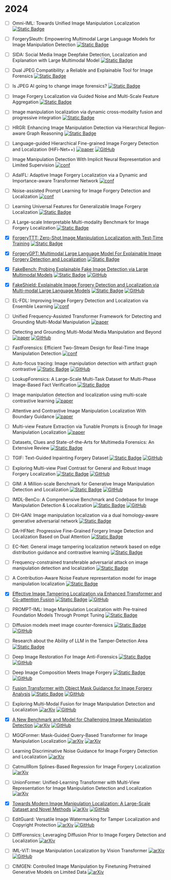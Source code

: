 # 2024

* [ ] Omni-IML: Towards Unified Image Manipulation Localization [![Static Badge](https://img.shields.io/badge/arXiv_%2724-6c757d)](http://arxiv.org/abs/2411.14823)
* [ ] ForgerySleuth: Empowering Multimodal Large Language Models for Image Manipulation Detection [![Static Badge](https://img.shields.io/badge/arXiv_%2724-6c757d)](http://arxiv.org/abs/2411.19466)
* [ ] SIDA: Social Media Image Deepfake Detection, Localization and Explanation with Large Multimodal Model [![Static Badge](https://img.shields.io/badge/arXiv_%2724-6c757d)](http://arxiv.org/abs/2412.04292)
* [ ] Dual JPEG Compatibility: a Reliable and Explainable Tool for Image Forensics [![Static Badge](https://img.shields.io/badge/arXiv_%2724-6c757d)](http://arxiv.org/abs/2408.17106)
* [ ] Is JPEG AI going to change image forensics? [![Static Badge](https://img.shields.io/badge/arXiv_%2724-6c757d)](https://arxiv.org/abs/2412.03261)
* [ ] Image Forgery Localization via Guided Noise and Multi-Scale Feature Aggregation [![Static Badge](https://img.shields.io/badge/arXiv_%2724-6c757d)](https://arxiv.org/abs/2412.01622)
* [ ] Image manipulation localization via dynamic cross-modality fusion and progressive integration [![Static Badge](https://img.shields.io/badge/Neurocomputing_'24-28a745)](https://doi.org/10.1016/j.neucom.2024.128607)
* [ ] HRGR: Enhancing Image Manipulation Detection via Hierarchical Region-aware Graph Reasoning [![Static Badge](https://img.shields.io/badge/arXiv_'24-6c757d)](https://arxiv.org/abs/2410.21861)
* [ ] Language-guided Hierarchical Fine-grained Image Forgery Detection and Localization (HiFi-Net++) [![paper](https://img.shields.io/badge/IJCV_'24-dc3545)](https://arxiv.org/abs/2410.23556) [![GitHub](https://img.shields.io/github/stars/CHELSEA234/HiFi_IFDL?style=flat)](https://github.com/CHELSEA234/HiFi_IFDL)
* [ ] Image Manipulation Detection With Implicit Neural Representation and Limited Supervision [![conf](https://img.shields.io/badge/ECCV_%2724-ffc107)](https://www.ecva.net/papers/eccv_2024/papers_ECCV/papers/12164.pdf)
* [ ] AdaIFL: Adaptive Image Forgery Localization via a Dynamic and Importance-aware Transformer Network [![conf](https://img.shields.io/badge/ECCV_'24-ffc107)](https://www.ecva.net/papers/eccv_2024/papers_ECCV/papers/06023.pdf)
* [ ] Noise-assisted Prompt Learning for Image Forgery Detection and Localization [![conf](https://img.shields.io/badge/ECCV_'24-ffc107)](https://www.ecva.net/papers/eccv_2024/papers_ECCV/papers/01688.pdf)
* [ ] Learning Universal Features for Generalizable Image Forgery Localization [![Static Badge](https://img.shields.io/badge/OpenReview-6c757d)](https://openreview.net/forum?id=OKzvovmUbh)
* [ ] A Large-scale Interpretable Multi-modality Benchmark for Image Forgery Localization [![Static Badge](https://img.shields.io/badge/OpenReview-6c757d)](https://openreview.net/forum?id=7AvYFqcNfn)
* [x] [ForgeryTTT: Zero-Shot Image Manipulation Localization with Test-Time Training](forgeryttt.md) [![Static Badge](https://img.shields.io/badge/arXiv_'24-6c757d)](https://arxiv.org/abs/2410.04032)
* [x] [ForgeryGPT: Multimodal Large Language Model For Explainable Image Forgery Detection and Localization](forgerygpt.md) [![Static Badge](https://img.shields.io/badge/arXiv_'24-6c757d)](https://arxiv.org/abs/2410.10238)
* [x] [FakeBench: Probing Explainable Fake Image Detection via Large Multimodal Models](fakebench.md) [![Static Badge](https://img.shields.io/badge/arXiv_'24-6c757d)](https://arxiv.org/abs/2404.13306) [![GitHub](https://img.shields.io/github/stars/Yixuan423/FakeBench?style=flat)](https://github.com/Yixuan423/FakeBench)
* [x] [FakeShield: Explainable Image Forgery Detection and Localization via Multi-modal Large Language Models](fakeshield.md) [![Static Badge](https://img.shields.io/badge/arXiv_'24-6c757d)](https://arxiv.org/abs/2410.02761) [![GitHub](https://img.shields.io/github/stars/zhipeixu/FakeShield?style=flat)](https://github.com/zhipeixu/FakeShield)
* [ ] EL-FDL: Improving Image Forgery Detection and Localization via Ensemble Learning [![conf](https://img.shields.io/badge/ICANN_'24-28a745)](https://link.springer.com/chapter/10.1007/978-3-031-72335-3_17)
* [ ] Unified Frequency-Assisted Transformer Framework for Detecting and Grounding Multi-Modal Manipulation [![paper](https://img.shields.io/badge/IJCV_'24-dc3545)](https://arxiv.org/abs/2309.09667)
* [ ] Detecting and Grounding Multi-Modal Media Manipulation and Beyond [![paper](https://img.shields.io/badge/TPAMI_'24-dc3545)](https://ieeexplore.ieee.org/abstract/document/10440475/) [![GitHub](https://img.shields.io/github/stars/rshaojimmy/MultiModal-DeepFake?style=flat)](https://github.com/rshaojimmy/MultiModal-DeepFake)
* [ ] FastForensics: Efficient Two-Stream Design for Real-Time Image Manipulation Detection [![conf](https://img.shields.io/badge/BMVC_'24-28a745)](https://doi.org/10.1016/j.knosys.2024.111988)
* [ ] Auto-focus tracing: Image manipulation detection with artifact graph contrastive [![Static Badge](https://img.shields.io/badge/KBS_'24-28a745)](https://doi.org/10.1016/j.knosys.2024.112545) [![GitHub](https://img.shields.io/github/stars/pwy-cmd/AFGCL?style=flat)](https://github.com/pwy-cmd/AFGCL)
* [ ] LookupForensics: A Large-Scale Multi-Task Dataset for Multi-Phase Image-Based Fact Verification [![Static Badge](https://img.shields.io/badge/arXiv_'24-6c757d)](https://arxiv.org/abs/2407.18614)
* [ ] Image manipulation detection and localization using multi-scale contrastive learning [![paper](https://img.shields.io/badge/Appl._Soft_Comput._'24-6c757d)](https://doi.org/10.1016/j.asoc.2024.111914) 
* [ ] Attentive and Contrastive Image Manipulation Localization With Boundary Guidance [![paper](https://img.shields.io/badge/TIFS_'24-dc3545)](https://ieeexplore.ieee.org/document/10589438)
* [ ] Multi-view Feature Extraction via Tunable Prompts is Enough for Image Manipulation Localization [![paper](https://img.shields.io/badge/MM_'24-dc3545)](https://openreview.net/forum?id=Ci5g2dnrMK)
* [ ] Datasets, Clues and State-of-the-Arts for Multimedia Forensics: An Extensive Review [![Static Badge](https://img.shields.io/badge/ESWA_'24-28a745)](https://arxiv.org/abs/2401.06999)
* [ ] TGIF: Text-Guided Inpainting Forgery Dataset [![Static Badge](https://img.shields.io/badge/arXiv_'24-6c757d)](http://arxiv.org/abs/2407.11566) [![GitHub](https://img.shields.io/github/stars/IDLabMedia/tgif-dataset?style=flat)](https://github.com/IDLabMedia/tgif-dataset)
* [ ] Exploring Multi-view Pixel Contrast for General and Robust Image Forgery Localization [![Static Badge](https://img.shields.io/badge/arXiv_'24-6c757d)](https://arxiv.org/abs/2406.13565) [![GitHub](https://img.shields.io/github/stars/multimediaFor/MPC?style=flat)](https://github.com/multimediaFor/MPC)
* [ ] GIM: A Million-scale Benchmark for Generative Image Manipulation Detection and Localization [![Static Badge](https://img.shields.io/badge/arXiv_'24-6c757d)](https://arxiv.org/abs/2406.16531) [![GitHub](https://img.shields.io/github/stars/chenyirui/GIM?style=flat)](https://github.com/chenyirui/GIM)
* [ ] IMDL-BenCo: A Comprehensive Benchmark and Codebase for Image Manipulation Detection & Localization [![Static Badge](https://img.shields.io/badge/NeurIPS_'24-dc3545)](https://arxiv.org/abs/2406.10580) [![GitHub](https://img.shields.io/github/stars/scu-zjz/IMDLBenCo?style=flat)](https://github.com/scu-zjz/IMDLBenCo)
* [ ] DH-GAN: Image manipulation localization via a dual homology-aware generative adversarial network [![Static Badge](https://img.shields.io/badge/PR_'24-ffc107)](https://doi.org/10.1016/j.patcog.2024.110658)
* [ ] DA-HFNet: Progressive Fine-Grained Forgery Image Detection and Localization Based on Dual Attention [![Static Badge](https://img.shields.io/badge/arXiv_'24-6c757d)](http://arxiv.org/abs/2406.01489)
* [ ] EC-Net: General image tampering localization network based on edge distribution guidance and contrastive learning [![Static Badge](https://img.shields.io/badge/KBS_'24-28a745)](https://doi.org/10.1016/j.knosys.2024.111656)
* [ ] Frequency-constrained transferable adversarial attack on image manipulation detection and localization [![Static Badge](https://img.shields.io/badge/TVC_'24-28a745)](https://link.springer.com/article/10.1007/s00371-024-03482-4)
* [ ] A Contribution-Aware Noise Feature representation model for image manipulation localization [![Static Badge](https://img.shields.io/badge/KBS_'24-28a745)](https://doi.org/10.1016/j.knosys.2024.111988)
* [x] [Effective Image Tampering Localization via Enhanced Transformer and Co-attention Fusion](eitlnet.md) [![Static Badge](https://img.shields.io/badge/ICASSP_'24-ffc107)](https://arxiv.org/abs/2309.09306) [![GitHub](https://img.shields.io/github/stars/multimediaFor/EITLNet?style=flat)](https://github.com/multimediaFor/EITLNet)
* [ ] PROMPT-IML: Image Manipulation Localization with Pre-trained Foundation Models Through Prompt Tuning [![Static Badge](https://img.shields.io/badge/arXiv_'24-6c757d)](https://arxiv.org/abs/2401.00653)
* [ ] Diffusion models meet image counter-forensics [![Static Badge](https://img.shields.io/badge/WACV_'24-ffc107)](https://arxiv.org/abs/2311.13629) [![GitHub](https://img.shields.io/github/stars/mtailanian/diff-cf?style=flat)](https://github.com/mtailanian/diff-cf)
* [ ] Research about the Ability of LLM in the Tamper-Detection Area [![Static Badge](https://img.shields.io/badge/arXiv_'24-6c757d)](https://arxiv.org/abs/2401.13504)
* [ ] Deep Image Restoration For Image Anti-Forensics [![Static Badge](https://img.shields.io/badge/arXiv_'24-6c757d)](https://arxiv.org/abs/2405.02751) [![GitHub](https://img.shields.io/github/stars/99eren99/DIRFIAF?style=flat)](https://github.com/99eren99/DIRFIAF)
* [ ] Deep Image Composition Meets Image Forgery [![Static Badge](https://img.shields.io/badge/arXiv_'24-6c757d)](https://arxiv.org/abs/2404.02897) [![GitHub](https://img.shields.io/github/stars/99eren99/DIS25k?style=flat)](https://github.com/99eren99/DIS25k)
* [ ] [Fusion Transformer with Object Mask Guidance for Image Forgery Analysis](omg-fuser.md) [![Static Badge](https://img.shields.io/badge/CVPRW_'24-dc3545)](https://arxiv.org/abs/2403.12229) [![GitHub](https://img.shields.io/github/stars/mever-team/omgfuser?style=flat)](https://github.com/mever-team/omgfuser)
* [ ] Exploring Multi-Modal Fusion for Image Manipulation Detection and Localization [![arXiv](https://img.shields.io/badge/MMM_'24-28a745)](https://arxiv.org/abs/2312.01790) [![GitHub](https://img.shields.io/github/stars/idt-iti/mmfusion-iml?style=flat)](https://github.com/idt-iti/mmfusion-iml)
* [x] [A New Benchmark and Model for Challenging Image Manipulation Detection](cimd.md) [![arXiv](https://img.shields.io/badge/AAAI_'24-dc3545)](https://arxiv.org/abs/2311.14218) [![GitHub](https://img.shields.io/github/stars/ZhenfeiZ/CIMD?style=flat)](https://github.com/ZhenfeiZ/CIMD)
* [ ] MGQFormer: Mask-Guided Query-Based Transformer for Image Manipulation Localization [![arXiv](https://img.shields.io/badge/AAAI_'24-dc3545)](https://ojs.aaai.org/index.php/AAAI/article/view/28520) [![arXiv](https://img.shields.io/badge/News-4096ff.svg)](https://dml.fudan.edu.cn/d1/65/c35285a643429/page.htm)
* [ ] Learning Discriminative Noise Guidance for Image Forgery Detection and Localization [![arXiv](https://img.shields.io/badge/AAAI_'24-dc3545)](https://ojs.aaai.org/index.php/AAAI/article/view/28608)
* [ ] CatmullRom Splines-Based Regression for Image Forgery Localization [![arXiv](https://img.shields.io/badge/AAAI_'24-dc3545)](https://ojs.aaai.org/index.php/AAAI/article/view/28548)
* [ ] UnionFormer: Unified-Learning Transformer with Multi-View Representation for Image Manipulation Detection and Localization [![arXiv](https://img.shields.io/badge/CVPR_'24-dc3545)](https://openaccess.thecvf.com/content/CVPR2024/papers/Li_UnionFormer_Unified-Learning_Transformer_with_Multi-View_Representation_for_Image_Manipulation_Detection_CVPR_2024_paper.pdf)
* [x] [Towards Modern Image Manipulation Localization: A Large-Scale Dataset and Novel Methods](miml.md) [![arXiv](https://img.shields.io/badge/CVPR_'24-dc3545)](https://openaccess.thecvf.com/content/CVPR2024/papers/Qu_Towards_Modern_Image_Manipulation_Localization_A_Large-Scale_Dataset_and_Novel_CVPR_2024_paper.pdf) [![GitHub](https://img.shields.io/github/stars/qcf-568/MIML?style=flat)](https://github.com/qcf-568/MIML)
* [ ] EditGuard: Versatile Image Watermarking for Tamper Localization and Copyright Protection [![arXiv](https://img.shields.io/badge/CVPR_'24-dc3545)](https://arxiv.org/abs/2312.08883) [![GitHub](https://img.shields.io/github/stars/xuanyuzhang21/EditGuard?style=flat)](https://github.com/xuanyuzhang21/EditGuard)
* [ ] DiffForensics: Leveraging Diffusion Prior to Image Forgery Detection and Localization [![arXiv](https://img.shields.io/badge/CVPR_'24-dc3545)](https://openaccess.thecvf.com/content/CVPR2024/papers/Yu_DiffForensics_Leveraging_Diffusion_Prior_to_Image_Forgery_Detection_and_Localization_CVPR_2024_paper.pdf)
* [ ] IML-ViT: Image Manipulation Localization by Vision Transformer [![arXiv](https://img.shields.io/badge/AAAI_'24-dc3545)](https://arxiv.org/abs/2307.14863) [![GitHub](https://img.shields.io/github/stars/SunnyHaze/IML-ViT?style=flat)](https://github.com/SunnyHaze/IML-ViT)
* [ ] CIMGEN: Controlled Image Manipulation by Finetuning Pretrained Generative Models on Limited Data [![arXiv](https://img.shields.io/badge/arXiv_'24-6c757d)](https://arxiv.org/abs/2401.13006)

